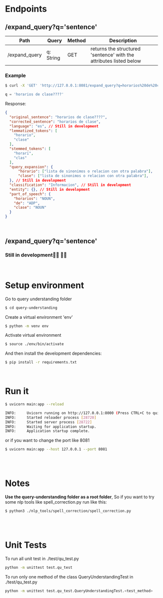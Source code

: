 # Endpoints
## /expand_query?q='sentence'
|  Path          |     Query    |    Method | Description | 
| -------------  | -------------| --------- | --------- |
| /expand_query  | q: String    |    GET    |  returns the structured 'sentence' with the attributes listed below    |

### Example
```bash
$ curl -X 'GET' 'http://127.0.0.1:8081/expand_query?q=horarios%20de%20clase%3F%3F%3F%3F' -H 'accept: application/json'
```
```python
q = 'horarios de clase????'
```
Response:
```json
{
  "original_sentence": "horarios de clase????",
  "corrected_sentence": "horarios de clase",
  "language": "es", // Still in development
  "lemmatized_tokens": [
    "horario",
    "clase"
  ],
  "stemmed_tokens": [
    "horari",
    "clas"
  ],
  "query_expansion": {
      "horario": ["lista de sinonimos o relacion con otra palabra"],
      "clase": ["lista de sinonimos o relacion con otra palabra"],
  }, // Still in development
  "classification": "Informacion", // Still in development
  "entity": {}, // Still in development
  "part_of_speech": { 
    "horarios": "NOUN",
    "de": "ADP",
    "clase": "NOUN"
  }
}
```
<br>

## /expand_query?q='sentence'

### Still in development🧑‍💻 👩‍💻

<br>


# Setup environment
Go to  query understanding folder
```bash
$ cd query-understanding
```

Create a virtual environment 'env'
```bash
$ python -m venv env
```

Activate virtual environment
```bash
$ source ./env/bin/activate
```

And then install the development dependencies:
```bash
$ pip install -r requirements.txt
```

<br>

# Run it
```bash
$ uvicorn main:app --reload

INFO:     Uvicorn running on http://127.0.0.1:8000 (Press CTRL+C to quit)
INFO:     Started reloader process [28720]
INFO:     Started server process [28722]
INFO:     Waiting for application startup.
INFO:     Application startup complete.

```

or if you want to change the port like 8081
```bash
$ uvicorn main:app --host 127.0.0.1 --port 8081
```
<br></br>
# Notes

**Use the query-understanding folder as a root folder**, 
So if you want to try some nlp tools like spell_correction.py 
run like this:
```bash
$ python3 ./nlp_tools/spell_correction/spell_correction.py
```
<br></br>
# Unit Tests

To run all unit test in ./test/qu_test.py
```bash
python -m unittest test.qu_test
```

To run only one method of the class QueryUnderstandingTest in ./test/qu_test.py
```bash
python -m unittest test.qu_test.QueryUnderstandingTest.<test_method>
```

